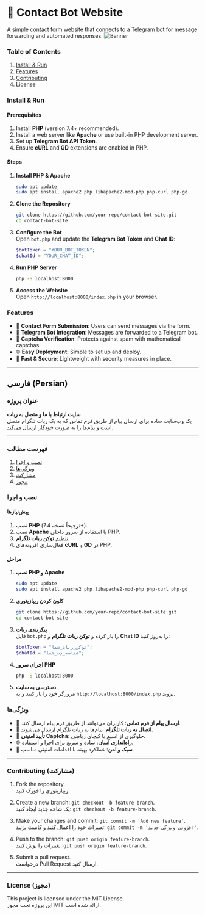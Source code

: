 
# 📱 Contact Bot Website
A simple contact form website that connects to a Telegram bot for message forwarding and automated responses.
![Banner](https://github.com/user-attachments/assets/ddd7b1e8-7854-4103-b444-157b6ff86624)

### Table of Contents
1. [Install & Run](#install--run)
2. [Features](#features)
3. [Contributing](#contributing)
4. [License](#license)

### Install & Run

#### Prerequisites
1. Install **PHP** (version 7.4+ recommended).
2. Install a web server like **Apache** or use built-in PHP development server.
3. Set up **Telegram Bot API Token**.
4. Ensure **cURL** and **GD** extensions are enabled in PHP.

#### Steps

1. **Install PHP & Apache**  
   ```bash
   sudo apt update
   sudo apt install apache2 php libapache2-mod-php php-curl php-gd
   ```

2. **Clone the Repository**  
   ```bash
   git clone https://github.com/your-repo/contact-bot-site.git
   cd contact-bot-site
   ```

3. **Configure the Bot**  
   Open `bot.php` and update the **Telegram Bot Token** and **Chat ID**:
   ```php
   $botToken = "YOUR_BOT_TOKEN";
   $chatId = "YOUR_CHAT_ID";
   ```

4. **Run PHP Server**  
   ```bash
   php -S localhost:8000
   ```

5. **Access the Website**  
   Open `http://localhost:8000/index.php` in your browser.

### Features
- 📩 **Contact Form Submission**: Users can send messages via the form.
- 🤖 **Telegram Bot Integration**: Messages are forwarded to a Telegram bot.
- 🔐 **Captcha Verification**: Protects against spam with mathematical captchas.
- 🌐 **Easy Deployment**: Simple to set up and deploy.
- 🚀 **Fast & Secure**: Lightweight with security measures in place.

---

## فارسی (Persian)

### عنوان پروژه
**سایت ارتباط با ما و متصل به ربات**  
یک وب‌سایت ساده برای ارسال پیام از طریق فرم تماس که به یک ربات تلگرام متصل است و پیام‌ها را به صورت خودکار ارسال می‌کند.

---

### فهرست مطالب
1. [نصب و اجرا](#نصب-و-اجرا)
2. [ویژگی‌ها](#ویژگی‌ها)
3. [مشارکت](#مشارکت)
4. [مجوز](#مجوز)

### نصب و اجرا

#### پیش‌نیازها
1. نصب **PHP** (ترجیحاً نسخه 7.4+).
2. نصب **Apache** یا استفاده از سرور داخلی PHP.
3. تنظیم **توکن ربات تلگرام**.
4. فعال‌سازی افزونه‌های **cURL** و **GD** در PHP.

#### مراحل

1. **نصب PHP و Apache**  
   ```bash
   sudo apt update
   sudo apt install apache2 php libapache2-mod-php php-curl php-gd
   ```

2. **کلون کردن ریپازیتوری**  
   ```bash
   git clone https://github.com/your-repo/contact-bot-site.git
   cd contact-bot-site
   ```

3. **پیکربندی ربات**  
   فایل `bot.php` را باز کرده و **توکن ربات تلگرام** و **Chat ID** را به‌روز کنید:
   ```php
   $botToken = "توکن_ربات_شما";
   $chatId = "شناسه_چت_شما";
   ```

4. **اجرای سرور PHP**  
   ```bash
   php -S localhost:8000
   ```

5. **دسترسی به سایت**  
   مرورگر خود را باز کنید و به `http://localhost:8000/index.php` بروید.

### ویژگی‌ها
- 📩 **ارسال پیام از فرم تماس**: کاربران می‌توانند از طریق فرم پیام ارسال کنند.
- 🤖 **اتصال به ربات تلگرام**: پیام‌ها به ربات تلگرام ارسال می‌شوند.
- 🔐 **تأیید امنیتی Captcha**: جلوگیری از اسپم با کپچای ریاضی.
- 🌐 **راه‌اندازی آسان**: ساده و سریع برای اجرا و استفاده.
- 🚀 **سبک و امن**: عملکرد بهینه با اقدامات امنیتی مناسب.

---

### Contributing (مشارکت)
1. Fork the repository.  
   ریپازیتوری را فورک کنید.
   
2. Create a new branch: `git checkout -b feature-branch`.  
   یک شاخه جدید ایجاد کنید: `git checkout -b feature-branch`.
   
3. Make your changes and commit: `git commit -m 'Add new feature'`.  
   تغییرات خود را اعمال کنید و کامیت بزنید: `git commit -m 'افزودن ویژگی جدید'`.
   
4. Push to the branch: `git push origin feature-branch`.  
   تغییرات را پوش کنید: `git push origin feature-branch`.
   
5. Submit a pull request.  
   درخواست Pull Request ارسال کنید.

---

### License (مجوز)
This project is licensed under the MIT License.  
این پروژه تحت مجوز MIT ارائه شده است.
